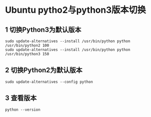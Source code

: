 # Ubuntu pytho2与python3版本切换

## 1 切换**Python3**为默认版本

```
sudo update-alternatives --install /usr/bin/python python /usr/bin/python2 100
sudo update-alternatives --install /usr/bin/python python /usr/bin/python3 150
```

## 2 切换**Python2**为默认版本

```
sudo update-alternatives --config python
```

## 3 查看版本

```
python --version
```

